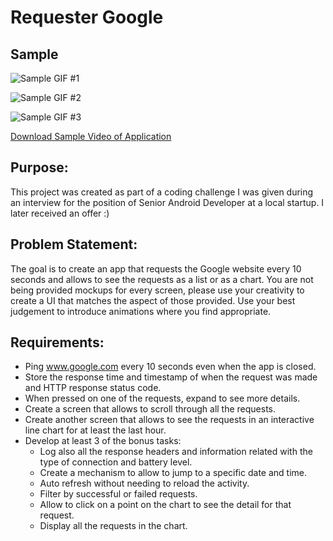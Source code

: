 # Requester Google

## Sample
![Sample GIF #1](https://github.com/albertnanita/requester_google/blob/master/sample_1.gif)

![Sample GIF #2](https://github.com/albertnanita/requester_google/blob/master/sample_2.gif)

![Sample GIF #3](https://github.com/albertnanita/requester_google/blob/master/sample_gif_3.gif)

[Download Sample Video of Application](https://github.com/albertnanita/requester_google/blob/master/video.mp4)

## Purpose:
This project was created as part of a coding challenge I was given during an interview for the position of Senior Android Developer at a local startup. I later received an offer :)

## Problem Statement:
The goal is to create an app that requests the Google website every 10 seconds and allows to see the requests as a list or as a chart.
You are not being provided mockups for every screen, please use your creativity to create a UI that matches the aspect of those provided.
Use your best judgement to introduce animations where you find appropriate.

## Requirements:
* Ping www.google.com every 10 seconds even when the app is closed.
* Store the response time and timestamp of when the request was made and HTTP response status code. 
* When pressed on one of the requests, expand to see more details.
* Create a screen that allows to scroll through all the requests.
* Create another screen that allows to see the requests in an interactive line chart for at least the last hour.
* Develop at least 3 of the bonus tasks:
  * Log also all the response headers and information related with the type of connection and battery level.
  * Create a mechanism to allow to jump to a specific date and time.
  * Auto refresh without needing to reload the activity.
  * Filter by successful or failed requests.
  * Allow to click on a point on the chart to see the detail for that request.
  * Display all the requests in the chart.